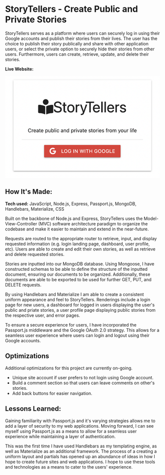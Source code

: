 # StoryTellers - Create Public and Private Stories
StoryTellers serves as a platform where users can securely log in using their Google accounts and publish their stories from their lives. The user has the choice to publish their story publically and share with other application users, or select the private option to securely hide their stories from other users. Furthermore, users can create, retrieve, update, and delete their stories. 

**Live Website:** 

![StoryTellers Landing Login Page](/StoryTellersLogin.png)

## How It's Made:

**Tech used:** JavaScript, Node.js, Express, Passport.js, MongoDB, Handlebars, Materialize, CSS

Built on the backbone of Node.js and Express, StoryTellers uses the Model-View-Controller (MVC) software architecture paradigm to organize the codebase and make it easier to maintain and extend in the near-future.

Requests are routed to the appropriate router to retrieve, input, and display requested information (e.g. login landing page, dashboard, user profile, etc). Users are able to create and edit their own stories, as well as retrieve and delete requested stories. 

Stories are inputted into our MongoDB database. Using Mongoose, I have constructed schemas to be able to define the structure of the inputted document, ensuring our documents to be organized. Additionally, these documents are able to be exported to be used for further GET, PUT, and DELETE requests.

By using Handlebars and Materialize I am able to create a consistent uniform appearance and feel to StoryTellers. Renderings include a login page for new users, a dashboard for logged in users displaying the user's public and priate stories, a user profile page displaying public stories from the respective user, and error pages. 

To ensure a secure experience for users, I have incorporated the Passport.js middleware and the Google OAuth 2.0 strategy. This allows for a seamless user experience where users can login and logout using their Google accounts. 

## Optimizations
Additional optimizations for this project are currently on-going.

* Unique site account if user prefers to not login using Google account.
* Build a comment section so that users can leave comments on other's stories.
* Add back buttons for easier navigation. 

## Lessons Learned:

Gaining familiarity with Passport.js and it's varying strategies allows me to add a layer of security to my web applications. Moving forward, I can see myself using Passport.js as a means to allow for a seamless user experience while maintaining a layer of authentication. 

This was the first time I have used Handlebars as my templating engine, as well as Materialize as an additional framework. The process of a creating a uniform layout and partials has opened up an abundance of ideas in how I hope to create future sites and web applications. I hope to use these tools and technologies as a means to cater to the users' experience. 